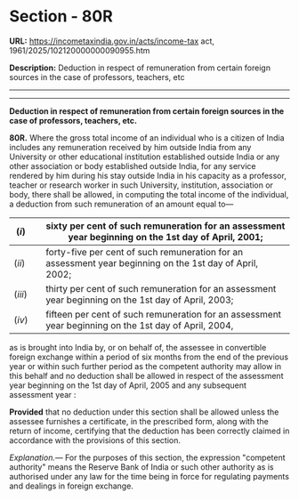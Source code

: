 # Section - 80R

**URL:** https://incometaxindia.gov.in/acts/income-tax act, 1961/2025/102120000000090955.htm

**Description:** Deduction in respect of remuneration from certain foreign sources in the case of professors, teachers, etc

---

****  
  
**Deduction in respect of remuneration from certain foreign sources in the case of professors, teachers, etc.**

**80R.** Where the gross total income of an individual who is a citizen of India includes any remuneration received by him outside India from any University or other educational institution established outside India or any other association or body established outside India, for any service rendered by him during his stay outside India in his capacity as a professor, teacher or research worker in such University, institution, association or body, there shall be allowed, in computing the total income of the individual, a deduction from such remuneration of an amount equal to—

(_i_)|  |  sixty per cent of such remuneration for an assessment year beginning on the 1st day of April, 2001;  
---|---|---  
(_ii_)|  |  forty-five per cent of such remuneration for an assessment year beginning on the 1st day of April, 2002;  
(_iii_)|  |  thirty per cent of such remuneration for an assessment year beginning on the 1st day of April, 2003;  
(_iv_)|  |  fifteen per cent of such remuneration for an assessment year beginning on the 1st day of April, 2004,  
  
as is brought into India by, or on behalf of, the assessee in convertible foreign exchange within a period of six months from the end of the previous year or within such further period as the competent authority may allow in this behalf and no deduction shall be allowed in respect of the assessment year beginning on the 1st day of April, 2005 and any subsequent assessment year :

**Provided** that no deduction under this section shall be allowed unless the assessee furnishes a certificate, in the prescribed form, along with the return of income, certifying that the deduction has been correctly claimed in accordance with the provisions of this section.

_Explanation.—_ For the purposes of this section, the expression "competent authority" means the Reserve Bank of India or such other authority as is authorised under any law for the time being in force for regulating payments and dealings in foreign exchange.